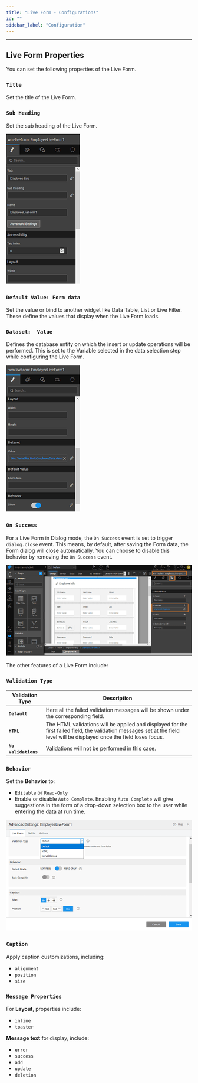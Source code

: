 ```yaml
---
title: "Live Form - Configurations"
id: ""
sidebar_label: "Configuration"
---
```

---
## Live Form Properties

You can set the following properties of the Live Form. 

### `Title`
Set the title of the Live Form.

### `Sub Heading`
Set the sub heading of the Live Form. 

[![](/learn/assets/liveform_props1.png)](/learn/assets/liveform_props1.png)  

### `Default Value: Form data`
Set the value or bind to another widget like Data Table, List or Live Filter. These define the values that display when the Live Form loads.

### `Dataset:  Value`
Defines the database entity on which the insert or update operations will be performed. This is set to the Variable selected in the data selection step while configuring the Live Form.

[![](/learn/assets/liveform_props2.png)](/learn/assets/liveform_props2.png)

### `On Success`
For a Live Form in Dialog mode, the `On Success` event is set to trigger `dialog.close` event. This means, by default, after saving the Form data, the Form dialog will close automatically. You can choose to disable this behavior by removing the `On Success` event. 

[![](/learn/assets/lf_dialog_successevent.png)](/learn/assets/lf_dialog_successevent.png)


The other features of a Live Form include:

### `Validation Type`

|Validation Type | Description |
|---|---|
|**`Default`** |Here all the failed validation messages will be shown under the corresponding field. |
|**`HTML`** | The HTML validations will be applied and displayed for the first failed field, the validation messages set at the field level will be displayed once the field loses focus.|
|**`No Validations`** | Validations will not be performed in this case.|

### `Behavior` 
Set the **Behavior** to:
- `Editable` or `Read-Only`
- Enable or disable `Auto Complete`. Enabling `Auto Complete` will give suggestions in the form of a drop-down selection box to the user while entering the data at run time. 

[![](/learn/assets/liveform_settings.png)](/learn/assets/liveform_settings.png)

### `Caption`
Apply caption customizations, including: 
- `alignment`
- `position`
- `size`

### `Message Properties`
For **Layout**, properties include:
- `inline`
- `toaster`

**Message text** for display, include: 
- `error` 
- `success`
- `add`
- `update`
- `deletion`



